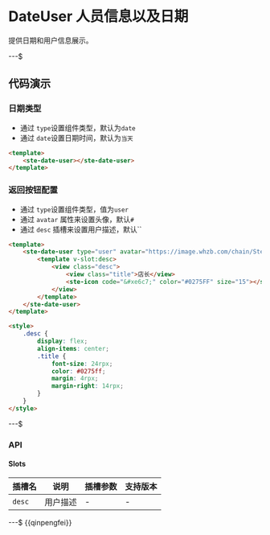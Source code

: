 # DateUser 人员信息以及日期

提供日期和用户信息展示。

---$

## 代码演示

### 日期类型

- 通过 `type`设置组件类型，默认为`date`
- 通过 `date`设置日期时间，默认为`当天`

```html
<template>
    <ste-date-user></ste-date-user>
</template>
```

### 返回按钮配置

- 通过 `type`设置组件类型，值为`user`
- 通过 `avatar` 属性来设置头像，默认`#`
- 通过 `desc` 插槽来设置用户描述，默认``

```html
<template>
    <ste-date-user type="user" avatar="https://image.whzb.com/chain/StellarUI/图片.jpg" nickname="张三">
        <template v-slot:desc>
            <view class="desc">
                <view class="title">店长</view>
                <ste-icon code="&#xe6c7;" color="#0275FF" size="15"></ste-icon>
            </view>
        </template>
    </ste-date-user>
</template>

<style>
    .desc {
        display: flex;
        align-items: center;
        .title {
            font-size: 24rpx;
            color: #0275ff;
            margin: 4rpx;
            margin-right: 14rpx;
        }
    }
</style>
```

---$

### API

<!-- props -->

#### Slots

| 插槽名 | 说明     | 插槽参数 | 支持版本 |
| ------ | -------- | -------- | -------- |
| `desc` | 用户描述 | -        | -        |

---$
{{qinpengfei}}
